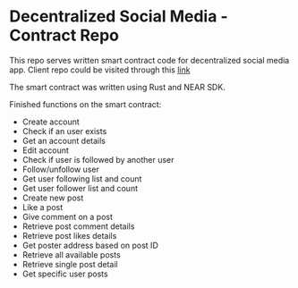 # Decentralized Social Media - Contract Repo

This repo serves written smart contract code for decentralized social media app. 
Client repo could be visited through this [link](https://github.com/laitsky/decentralized-social-media)

The smart contract was written using Rust and NEAR SDK.

Finished functions on the smart contract:
- Create account
- Check if an user exists
- Get an account details
- Edit account
- Check if user is followed by another user
- Follow/unfollow user
- Get user following list and count
- Get user follower list and count
- Create new post
- Like a post
- Give comment on a post
- Retrieve post comment details
- Retrieve post likes details
- Get poster address based on post ID
- Retrieve all available posts
- Retrieve single post detail
- Get specific user posts
